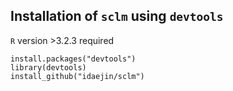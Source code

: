 ## Installation of  `sclm` using `devtools`

`R` version >3.2.3 required

```
install.packages("devtools")
library(devtools)
install_github("idaejin/sclm")
```
